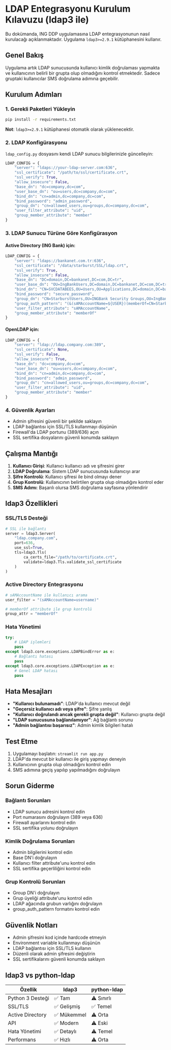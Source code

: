# LDAP Entegrasyonu Kurulum Kılavuzu (ldap3 ile)

Bu dokümanda, ING DDP uygulamasına LDAP entegrasyonunun nasıl kurulacağı açıklanmaktadır. Uygulama `ldap3>=2.9.1` kütüphanesini kullanır.

## Genel Bakış

Uygulama artık LDAP sunucusunda kullanıcı kimlik doğrulaması yapmakta ve kullanıcının belirli bir grupta olup olmadığını kontrol etmektedir. Sadece gruptaki kullanıcılar SMS doğrulama adımına geçebilir.

## Kurulum Adımları

### 1. Gerekli Paketleri Yükleyin

```bash
pip install -r requirements.txt
```

**Not**: `ldap3>=2.9.1` kütüphanesi otomatik olarak yüklenecektir.

### 2. LDAP Konfigürasyonu

`ldap_config.py` dosyasını kendi LDAP sunucu bilgilerinizle güncelleyin:

```python
LDAP_CONFIG = {
    "server": "ldaps://your-ldap-server.com:636",
    "ssl_certificate": "/path/to/ssl/certificate.crt",
    "ssl_verify": True,
    "allow_insecure": False,
    "base_dn": "dc=company,dc=com",
    "user_base_dn": "ou=users,dc=company,dc=com",
    "bind_dn": "cn=admin,dc=company,dc=com",
    "bind_password": "admin_password",
    "group_dn": "cn=allowed_users,ou=groups,dc=company,dc=com",
    "user_filter_attribute": "uid",
    "group_member_attribute": "member"
}
```

### 3. LDAP Sunucu Türüne Göre Konfigürasyon

#### Active Directory (ING Bank) için:

```python
LDAP_CONFIG = {
    "server": "ldaps://bankanet.com.tr:636",
    "ssl_certificate": "/data/starburst/SSL/ldap.crt",
    "ssl_verify": True,
    "allow_insecure": False,
    "base_dn": "DC=domain,DC=bankanet,DC=com,DC=tr",
    "user_base_dn": "OU=IngBankUsers,DC=domain,DC=bankanet,DC=com,DC=tr",
    "bind_dn": "CN=SVCDATABEES,OU=Users,OU=Applications,DC=domain,DC=bankanet,DC=com,DC=tr",
    "bind_password": "secure_password",
    "group_dn": "CN=StarburstUsers,OU=INGBank Security Groups,OU=IngBankUsers,DC=domain,DC=bankanet,DC=com,DC=tr",
    "group_auth_pattern": "(&(sAMAccountName=${USER})(memberOf=CN=StarburstUsers,OU=INGBank Security Groups,OU=IngBankUsers,DC=domain,DC=bankanet,DC=com,DC=tr))",
    "user_filter_attribute": "sAMAccountName",
    "group_member_attribute": "memberOf"
}
```

#### OpenLDAP için:

```python
LDAP_CONFIG = {
    "server": "ldap://ldap.company.com:389",
    "ssl_certificate": None,
    "ssl_verify": False,
    "allow_insecure": True,
    "base_dn": "dc=company,dc=com",
    "user_base_dn": "ou=users,dc=company,dc=com",
    "bind_dn": "cn=admin,dc=company,dc=com",
    "bind_password": "admin_password",
    "group_dn": "cn=allowed_users,ou=groups,dc=company,dc=com",
    "user_filter_attribute": "uid",
    "group_member_attribute": "member"
}
```

### 4. Güvenlik Ayarları

- Admin şifresini güvenli bir şekilde saklayın
- LDAP bağlantısı için SSL/TLS kullanmayı düşünün
- Firewall'da LDAP portunu (389/636) açın
- SSL sertifika dosyalarını güvenli konumda saklayın

## Çalışma Mantığı

1. **Kullanıcı Girişi**: Kullanıcı kullanıcı adı ve şifresini girer
2. **LDAP Doğrulama**: Sistem LDAP sunucusunda kullanıcıyı arar
3. **Şifre Kontrolü**: Kullanıcı şifresi ile bind olmayı dener
4. **Grup Kontrolü**: Kullanıcının belirtilen grupta olup olmadığını kontrol eder
5. **SMS Adımı**: Başarılı olursa SMS doğrulama sayfasına yönlendirir

## ldap3 Özellikleri

### SSL/TLS Desteği

```python
# SSL ile bağlantı
server = ldap3.Server(
    "ldap.company.com",
    port=636,
    use_ssl=True,
    tls=ldap3.Tls(
        ca_certs_file="/path/to/certificate.crt",
        validate=ldap3.Tls.validate_ssl_certificate
    )
)
```

### Active Directory Entegrasyonu

```python
# sAMAccountName ile kullanıcı arama
user_filter = "(sAMAccountName=username)"

# memberOf attribute ile grup kontrolü
group_attr = "memberOf"
```

### Hata Yönetimi

```python
try:
    # LDAP işlemleri
    pass
except ldap3.core.exceptions.LDAPBindError as e:
    # Bağlantı hatası
    pass
except ldap3.core.exceptions.LDAPException as e:
    # Genel LDAP hatası
    pass
```

## Hata Mesajları

- **"Kullanıcı bulunamadı"**: LDAP'da kullanıcı mevcut değil
- **"Geçersiz kullanıcı adı veya şifre"**: Şifre yanlış
- **"Kullanıcı doğrulandı ancak gerekli grupta değil"**: Kullanıcı grupta değil
- **"LDAP sunucusuna bağlanılamıyor"**: Ağ bağlantı sorunu
- **"Admin bağlantısı başarısız"**: Admin kimlik bilgileri hatalı

## Test Etme

1. Uygulamayı başlatın: `streamlit run app.py`
2. LDAP'da mevcut bir kullanıcı ile giriş yapmayı deneyin
3. Kullanıcının grupta olup olmadığını kontrol edin
4. SMS adımına geçiş yapılıp yapılmadığını doğrulayın

## Sorun Giderme

### Bağlantı Sorunları
- LDAP sunucu adresini kontrol edin
- Port numarasını doğrulayın (389 veya 636)
- Firewall ayarlarını kontrol edin
- SSL sertifika yolunu doğrulayın

### Kimlik Doğrulama Sorunları
- Admin bilgilerini kontrol edin
- Base DN'i doğrulayın
- Kullanıcı filter attribute'unu kontrol edin
- SSL sertifika geçerliliğini kontrol edin

### Grup Kontrolü Sorunları
- Group DN'i doğrulayın
- Grup üyeliği attribute'unu kontrol edin
- LDAP ağacında grubun varlığını doğrulayın
- group_auth_pattern formatını kontrol edin

## Güvenlik Notları

- Admin şifresini kod içinde hardcode etmeyin
- Environment variable kullanmayı düşünün
- LDAP bağlantısı için SSL/TLS kullanın
- Düzenli olarak admin şifresini değiştirin
- SSL sertifikalarını güvenli konumda saklayın

## ldap3 vs python-ldap

| Özellik | ldap3 | python-ldap |
|---------|-------|--------------|
| Python 3 Desteği | ✅ Tam | ⚠️ Sınırlı |
| SSL/TLS | ✅ Gelişmiş | ✅ Temel |
| Active Directory | ✅ Mükemmel | ⚠️ Orta |
| API | ✅ Modern | ⚠️ Eski |
| Hata Yönetimi | ✅ Detaylı | ⚠️ Temel |
| Performans | ✅ Hızlı | ⚠️ Orta | 